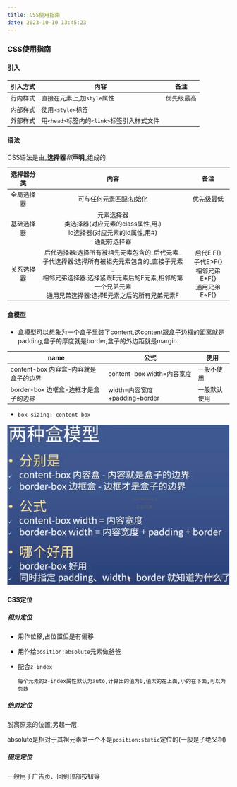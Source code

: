 ```yaml
---
title: CSS使用指南
date: 2023-10-10 13:45:23
---
```

### CSS使用指南

#### 引入

| 引入方式 | 内容                                       | 备注       |
| -------- | ------------------------------------------ | ---------- |
| 行内样式 | 直接在元素上,加`style`属性                 | 优先级最高 |
| 内部样式 | 使用`<style>`标签                          |            |
| 外部样式 | 用`<head>`标签内的`<link>`标签引入样式文件 |            |

#### 语法

CSS语法是由_**选择器**_和_**声明**_组成的

| 选择器分类 |                             内容                             |                             备注                             |
| :--------: | :----------------------------------------------------------: | :----------------------------------------------------------: |
| 全局选择器 |                   可与任何元素匹配;初始化                    |                          优先级最低                          |
| 基础选择器 | 元素选择器<br />类选择器(对应元素的class属性,用.)<br />id选择器(对应元素的id属性,用#)<br />通配符选择器 |                                                              |
| 关系选择器 | 后代选择器:选择所有被祖先元素包含的_后代元素_<br />子代选择器:选择所有被祖先元素包含的_直接子元素_<br />相邻兄弟选择器:选择紧跟E元素后的F元素,相邻的第一个兄弟元素<br />通用兄弟选择器:选择E元素之后的所有兄弟元素F | 后代E F{}<br />子代E>F{}<br />相邻兄弟 E+F{}<br />通用兄弟 E~F{} |

#### 盒模型

* 盒模型可以想象为一个盒子里装了content,这content跟盒子边框的距离就是padding,盒子的厚度就是border,盒子的外边距就是margin.

| name                                  | 公式                          | 使用         |
| ------------------------------------- | ----------------------------- | ------------ |
| content-box 内容盒-内容就是盒子的边界 | content-box width=内容宽度    | 一般不使用   |
| border-box 边框盒-边框才是盒子的边界  | width=内容宽度+padding+border | 一般默认使用 |

* `box-sizing: content-box`

![盒模型](./CSS使用指南/盒模型.png)

#### CSS定位

##### 相对定位

* 用作位移,占位置但是有偏移

* 用作给`position:absolute`元素做爸爸

* 配合`z-index`

  `每个元素的z-index属性默认为auto,计算出的值为0,值大的在上面,小的在下面,可以为负数`

##### 绝对定位

脱离原来的位置,另起一层.

absolute是相对于其祖元素第一个不是`position:static`定位的(一般是子绝父相)

##### 固定定位

一般用于广告页、回到顶部按钮等

